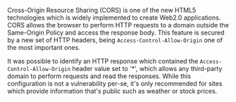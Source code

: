 Cross-Origin Resource Sharing (CORS) is one of the new HTML5
technologies which is widely implemented to create Web2.0 applications.
CORS allows the browser to perform HTTP requests to a domain outside
the Same-Origin Policy and access the response body. This feature is
secured by a new set of HTTP headers, being `Access-Control-Allow-Origin`
one of the most important ones.



It was possible to identify an HTTP response which contained the
`Access-Control-Allow-Origin` header value set to '*', which allows any
third-party domain to perform requests and read the responses.
While this configuration is not a vulnerability per-se, it's only
recommended for sites which provide information that's public such as
weather or stock prices.